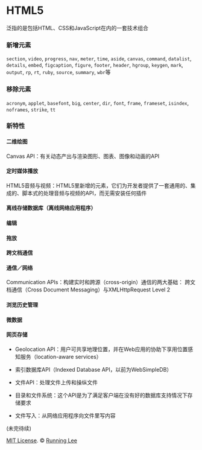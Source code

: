 # HTML5
泛指的是包括HTML、CSS和JavaScript在内的一套技术组合

### 新增元素

`section`, `video`, `progress`, `nav`, `meter`, `time`, `aside`, `canvas`, `command`, `datalist`, `details`, `embed`, 
`figcaption`, `figure`, `footer`, `header`, `hgroup`, `keygen`, `mark`, `output`, `rp`, `rt`, `ruby`, `source`, `summary`, `wbr`等

### 移除元素

`acronym`, `applet`, `basefont`, `big`, `center`, `dir`, `font`, `frame`, `frameset`, `isindex`, `noframes`, `strike`, `tt`

### 新特性

#### 二维绘图

Canvas API：有关动态产出与渲染图形、图表、图像和动画的API

#### 定时媒体播放

HTML5音频与视频：HTML5里新增的元素，它们为开发者提供了一套通用的、集成的、脚本式的处理音频与视频的API，而无需安装任何插件

#### 离线存储数据库（离线网络应用程序）

#### 编辑

#### 拖放

#### 跨文档通信

#### 通信／网络

Communication APIs：构建实时和跨源（cross-origin）通信的两大基础： 跨文档通信（Cross Document Messaging）与XMLHttpRequest Level 2

#### 浏览历史管理

#### 微数据

#### 网页存储

* Geolocation API：用户可共享地理位置，并在Web应用的协助下享用位置感知服务（location-aware services）

* 索引数据库API（Indexed Database API，以前为WebSimpleDB）

* 文件API：处理文件上传和操纵文件

* 目录和文件系统：这个API是为了满足客户端在没有好的数据库支持情况下存储要求

* 文件写入：从网络应用程序向文件里写内容


(未完待续)


[MIT License](https://opensource.org/licenses/mit-license.html). ©  [Running Lee](mailto:lihui870920@gmail.com)